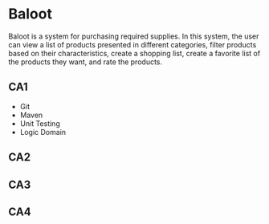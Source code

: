 # Baloot

Baloot is a system for purchasing required supplies. In this system, the user can view a list of products presented in different categories, filter products based on their characteristics, create a shopping list, create a favorite list of the products they want, and rate the products.

## CA1
* Git
* Maven
* Unit Testing
* Logic Domain
## CA2
## CA3
## CA4
